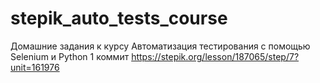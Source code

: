 # stepik_auto_tests_course
Домашние задания к курсу Автоматизация тестирования с помощью Selenium и Python 
1 коммит
https://stepik.org/lesson/187065/step/7?unit=161976